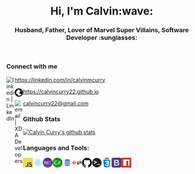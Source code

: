 <h1 align="center">Hi, I'm Calvin:wave:</h1>
<h3 align="center">Husband, Father, Lover of Marvel Super Villains, Software Developer :sunglasses:</h3>
<br>

### Connect with me

[<img align="left" alt="linkedin | LinkedIn" width="22px" src="https://cdn.jsdelivr.net/npm/simple-icons@v3/icons/linkedin.svg" />][linkedin]  <a href="https://linkedin.com/in/calvinmcurry">https://linkedin.com/in/calvinmcurry</a>
                                                                                                                                                                                                                                                        
[<img align="left" alt="portfolio | XDA Developers" width="22px" src="https://raw.githubusercontent.com/iconic/open-iconic/master/svg/globe.svg" />][website]
<a href="https://calvincurry22.github.io">https://calvincurry22.github.io</a>
<br>

<img align="left" alt="email | XDA Developers" width="22px" src="https://cdn.jsdelivr.net/npm/simple-icons@3.8.0/icons/mail-dot-ru.svg" />
<a href="mailto:calvincurry22@gmail.com">calvincurry22@gmail.com</a>

### Github Stats

[![Calvin Curry's github stats](https://github-readme-stats.vercel.app/api?username=calvincurry22&count_private=true&hide=stars,issues,contribs&show_icons=true&theme=blue-green&count_private=true)](https://github.com/anuraghazra/github-readme-stats)
<br>
### Languages and Tools:
<img align="left" alt="JavaScript" width="26px" src="https://raw.githubusercontent.com/github/explore/80688e429a7d4ef2fca1e82350fe8e3517d3494d/topics/javascript/javascript.png" />
<img align="left" alt="React" width="26px" src="https://raw.githubusercontent.com/github/explore/80688e429a7d4ef2fca1e82350fe8e3517d3494d/topics/react/react.png" />
<img align="left" alt=".NET" width="26px" src="https://raw.githubusercontent.com/github/explore/80688e429a7d4ef2fca1e82350fe8e3517d3494d/topics/dotnet/dotnet.png" />
<img align="left" alt="C#" width="26px" src="https://raw.githubusercontent.com/github/explore/80688e429a7d4ef2fca1e82350fe8e3517d3494d/topics/csharp/csharp.png" />
<img align="left" alt="SQL" width="26px" src="https://raw.githubusercontent.com/github/explore/80688e429a7d4ef2fca1e82350fe8e3517d3494d/topics/sql/sql.png" />
<img align="left" alt="Git" width="26px" src="https://raw.githubusercontent.com/github/explore/80688e429a7d4ef2fca1e82350fe8e3517d3494d/topics/git/git.png" />
<img align="left" alt="GitHub" width="26px" src="https://raw.githubusercontent.com/github/explore/78df643247d429f6cc873026c0622819ad797942/topics/github/github.png" />
<img align="left" alt="Terminal" width="26px" src="https://raw.githubusercontent.com/github/explore/80688e429a7d4ef2fca1e82350fe8e3517d3494d/topics/terminal/terminal.png" />
<img align="left" alt="CSS3" width="26px" src="https://raw.githubusercontent.com/github/explore/80688e429a7d4ef2fca1e82350fe8e3517d3494d/topics/css/css.png"/>
<img align="left" alt="Bootstrap" width="26px" src="https://raw.githubusercontent.com/github/explore/80688e429a7d4ef2fca1e82350fe8e3517d3494d/topics/bootstrap/bootstrap.png" />
<img aligh="left" alt="NPM" width="26px" src="https://raw.githubusercontent.com/github/explore/80688e429a7d4ef2fca1e82350fe8e3517d3494d/topics/npm/npm.png" />



[website]: https://calvincurry22.github.io
[linkedin]: https://linkedin.com/in/calvinmcurry
<!--
**calvincurry22/calvincurry22** is a ✨ _special_ ✨ repository because its `README.md` (this file) appears on your GitHub profile.

Here are some ideas to get you started:

- 🔭 I’m currently working on ...
- 🌱 I’m currently learning ...
- 👯 I’m looking to collaborate on ...
- 🤔 I’m looking for help with ...
- 💬 Ask me about ...
- 📫 How to reach me: ...
- 😄 Pronouns: ...
- ⚡ Fun fact: ...
github stats tracker markdown below:
[![Contribution Stats](https://github-contribution-stats.vercel.app/api/?username=calvincurry22)](https://github.com/LordDashMe/github-contribution-stats/)

[![Calvin Curry's github stats](https://github-readme-stats.vercel.app/api?username=calvincurry22&count_private=true&hide=stars&show_icons=true&theme=radical)](https://github.com/anuraghazra/github-readme-stats)

-->
